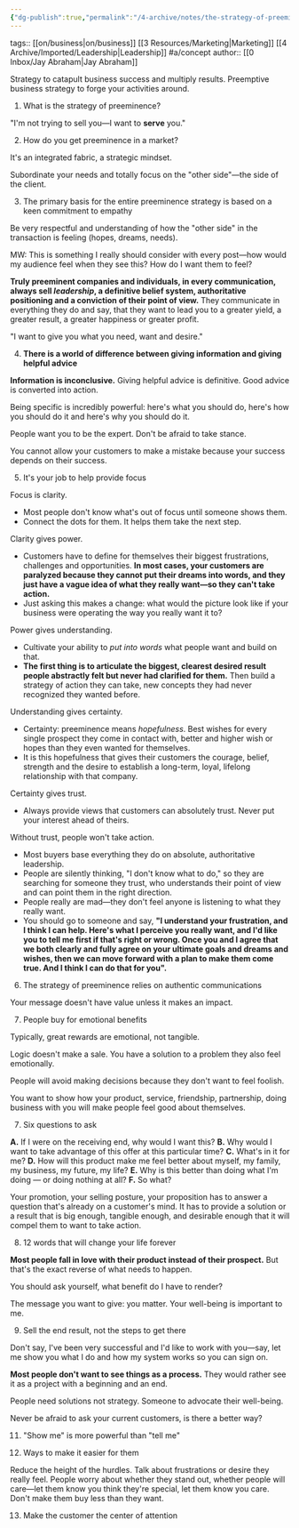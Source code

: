 ```yaml
---
{"dg-publish":true,"permalink":"/4-archive/notes/the-strategy-of-preeminence/"}
---
```


tags:: [[on/business\|on/business]] [[3 Resources/Marketing\|Marketing]] [[4 Archive/Imported/Leadership\|Leadership]] #a/concept 
author:: [[0 Inbox/Jay Abraham\|Jay Abraham]]

Strategy to catapult business success and multiply results. Preemptive business strategy to forge your activities around.

1. What is the strategy of preeminence?

"I'm not trying to sell you—I want to **serve** you."

2. How do you get preeminence in a market?

It's an integrated fabric, a strategic mindset.

Subordinate your needs and totally focus on the "other side"—the side of the client.

3. The primary basis for the entire preeminence strategy is based on a keen commitment to empathy

Be very respectful and understanding of how the "other side" in the transaction is feeling (hopes, dreams, needs).

MW: This is something I really should consider with every post—how would my audience feel when they see this? How do I want them to feel?

**Truly preeminent companies and individuals, in every communication, always sell *leadership*, a definitive belief system, authoritative positioning and a conviction of their point of view.** They communicate in everything they do and say, that they want to lead you to a greater yield, a greater result, a greater happiness or greater profit.

"I want to give you what you need, want and desire."

4. **There is a world of difference between giving information and giving helpful advice**

**Information is inconclusive.**
Giving helpful advice is definitive.
Good advice is converted into action.

Being specific is incredibly powerful: here's what you should do, here's how you should do it and here's why you should do it.

People want you to be the expert. Don't be afraid to take stance.

You cannot allow your customers to make a mistake because your success depends on their success.

5. It's your job to help provide focus

Focus is clarity.
- Most people don't know what's out of focus until someone shows them.
- Connect the dots for them. It helps them take the next step.

Clarity gives power.
- Customers have to define for themselves their biggest frustrations, challenges and opportunities. **In most cases, your customers are paralyzed because they cannot put their dreams into words, and they just have a vague idea of what they really want—so they can't take action.**
- Just asking this makes a change: what would the picture look like if your business were operating the way you really want it to?

Power gives understanding.
- Cultivate your ability to *put into words* what people want and build on that.
- **The first thing is to articulate the biggest, clearest desired result people abstractly felt but never had clarified for them.** Then build a strategy of action they can take, new concepts they had never recognized they wanted before.

Understanding gives certainty.
- Certainty: preeminence means *hopefulness*. Best wishes for every single prospect they come in contact with, better and higher wish or hopes than they even wanted for themselves.
- It is this hopefulness that gives their customers the courage, belief, strength and the desire to establish a long-term, loyal, lifelong relationship with that company.

Certainty gives trust.
- Always provide views that customers can absolutely trust. Never put your interest ahead of theirs.

Without trust, people won't take action.
- Most buyers base everything they do on absolute, authoritative leadership.
- People are silently thinking, "I don't know what to do," so they are searching for someone they trust, who understands their point of view and can point them in the right direction.
- People really are mad—they don't feel anyone is listening to what they really want.
- You should go to someone and say, **"I understand your frustration, and I think I can help. Here's what I perceive you really want, and I'd like you to tell me first if that's right or wrong. Once you and I agree that we both clearly and fully agree on your ultimate goals and dreams and wishes, then we can move forward with a plan to make them come true. And I think I can do that for you".**

6. The strategy of preeminence relies on authentic communications

Your message doesn't have value unless it makes an impact.

7. People buy for emotional benefits

Typically, great rewards are emotional, not tangible.

Logic doesn't make a sale. You have a solution to a problem they also feel emotionally.

People will avoid making decisions because they don't want to feel foolish.

You want to show how your product, service, friendship, partnership, doing business with you will make people feel good about themselves.

7. Six questions to ask

**A.** If I were on the receiving end, why would I want this?
**B.** Why would I want to take advantage of this offer at this particular time?
**C.** What's in it for me?
**D.** How will this product make me feel better about myself, my family, my business, my future, my life?
**E.** Why is this better than doing what I'm doing — or doing nothing at all?
**F.** So what?

Your promotion, your selling posture, your proposition has to answer a question that's already on a customer's mind. It has to provide a solution or a result that is big enough, tangible enough, and desirable enough that it will compel them to want to take action.

8. 12 words that will change your life forever

**Most people fall in love with their product instead of their prospect.** But that's the exact reverse of what needs to happen.

You should ask yourself, what benefit do I have to render?

The message you want to give: you matter. Your well-being is important to me.

9. Sell the end result, not the steps to get there

Don't say, I've been very successful and I'd like to work with you—say, let me show you what I do and how my system works so you can sign on.

**Most people don't want to see things as a process.** They would rather see it as a project with a beginning and an end.

People need solutions not strategy. Someone to advocate their well-being.

Never be afraid to ask your current customers, is there a better way?

11. "Show me" is more powerful than "tell me"

12. Ways to make it easier for them

Reduce the height of the hurdles.
Talk about frustrations or desire they really feel.
People worry about whether they stand out, whether people will care—let them know you think they're special, let them know you care.
Don't make them buy less than they want.

13. Make the customer the center of attention
